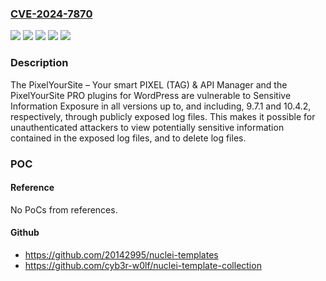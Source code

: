 ### [CVE-2024-7870](https://cve.mitre.org/cgi-bin/cvename.cgi?name=CVE-2024-7870)
![](https://img.shields.io/static/v1?label=Product&message=PixelYourSite%20%E2%80%93%20Your%20smart%20PIXEL%20(TAG)%20%26%20API%20Manager&color=blue)
![](https://img.shields.io/static/v1?label=Product&message=PixelYourSite%20Pro%20%E2%80%93%20Your%20smart%20PIXEL%20(TAG)%20Manager&color=blue)
![](https://img.shields.io/static/v1?label=Version&message=*%3C%3D%2010.4.2%20&color=brighgreen)
![](https://img.shields.io/static/v1?label=Version&message=*%3C%3D%209.7.1%20&color=brighgreen)
![](https://img.shields.io/static/v1?label=Vulnerability&message=CWE-287%20Improper%20Authentication&color=brighgreen)

### Description

The PixelYourSite – Your smart PIXEL (TAG) & API Manager and the PixelYourSite PRO plugins for WordPress are vulnerable to Sensitive Information Exposure in all versions up to, and including, 9.7.1 and 10.4.2, respectively, through publicly exposed log files. This makes it possible for unauthenticated attackers to view potentially sensitive information contained in the exposed log files, and to delete log files.

### POC

#### Reference
No PoCs from references.

#### Github
- https://github.com/20142995/nuclei-templates
- https://github.com/cyb3r-w0lf/nuclei-template-collection

